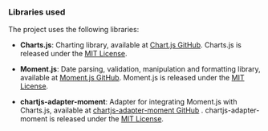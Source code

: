 ### Libraries used

The project uses the following libraries:

- **Charts.js**: Charting library, available at [Chart.js GitHub](https://github.com/chartjs/Chart.js). Charts.js is released under the [MIT License](https://opensource.org/licenses/MIT).

- **Moment.js**: Date parsing, validation, manipulation and formatting library, available at [Moment.js GitHub](https://github.com/moment/moment/). Moment.js is released under the [MIT License](https://opensource.org/licenses/MIT).

- **chartjs-adapter-moment**: Adapter for integrating Moment.js with Charts.js, available at [chartjs-adapter-moment GitHub](https://github.com/chartjs/chartjs-adapter-moment) . chartjs-adapter-moment is released under the [MIT License](https://opensource.org/licenses/MIT).
